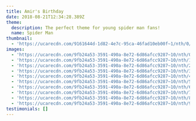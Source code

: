 ```yaml
---
title: Amir's Birthday
date: 2018-08-21T12:34:28.389Z
theme:
  description: The perfect theme for young spider man fans!
  name: Spider Man
thumbnail:
  - 'https://ucarecdn.com/9161644d-1d82-4e7c-95ca-46fad10eb00f~1/nth/0/'
images:
  - 'https://ucarecdn.com/9fb24a53-3591-490a-8e72-6d86afcc9287~10/nth/0/'
  - 'https://ucarecdn.com/9fb24a53-3591-490a-8e72-6d86afcc9287~10/nth/1/'
  - 'https://ucarecdn.com/9fb24a53-3591-490a-8e72-6d86afcc9287~10/nth/2/'
  - 'https://ucarecdn.com/9fb24a53-3591-490a-8e72-6d86afcc9287~10/nth/3/'
  - 'https://ucarecdn.com/9fb24a53-3591-490a-8e72-6d86afcc9287~10/nth/4/'
  - 'https://ucarecdn.com/9fb24a53-3591-490a-8e72-6d86afcc9287~10/nth/5/'
  - 'https://ucarecdn.com/9fb24a53-3591-490a-8e72-6d86afcc9287~10/nth/6/'
  - 'https://ucarecdn.com/9fb24a53-3591-490a-8e72-6d86afcc9287~10/nth/7/'
  - 'https://ucarecdn.com/9fb24a53-3591-490a-8e72-6d86afcc9287~10/nth/8/'
  - 'https://ucarecdn.com/9fb24a53-3591-490a-8e72-6d86afcc9287~10/nth/9/'
testimonials: []
---
```


